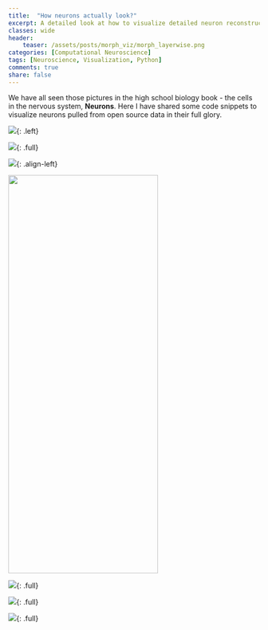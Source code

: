 ```yaml
---
title:  "How neurons actually look?"
excerpt: A detailed look at how to visualize detailed neuron reconstructions in python
classes: wide
header:
    teaser: /assets/posts/morph_viz/morph_layerwise.png
categories: [Computational Neuroscience]
tags: [Neuroscience, Visualization, Python]
comments: true
share: false
---
```


We have all seen those pictures in the high school biology book - the cells in the nervous system, **Neurons**. Here I have shared some code snippets to visualize neurons pulled from open source data in their full glory.

![](/assets/posts/morph_viz/morph2D_neurom.png){: .left}


![](/assets/posts/morph_viz/3D_morph_banner.png){: .full}


![](/assets/posts/morph_viz/Morph_with_synapses.png){: .align-left}

<img src="/assets/posts/morph_viz/morph_movie_synapses.gif" height="800" width="300">

![](/assets/posts/morph_viz/2D_morph_banner.png){: .full}


![](/assets/posts/morph_viz/morph_layerwise.png){: .full}


![](/assets/posts/morph_viz/mouse_vs_human.png){: .full}

